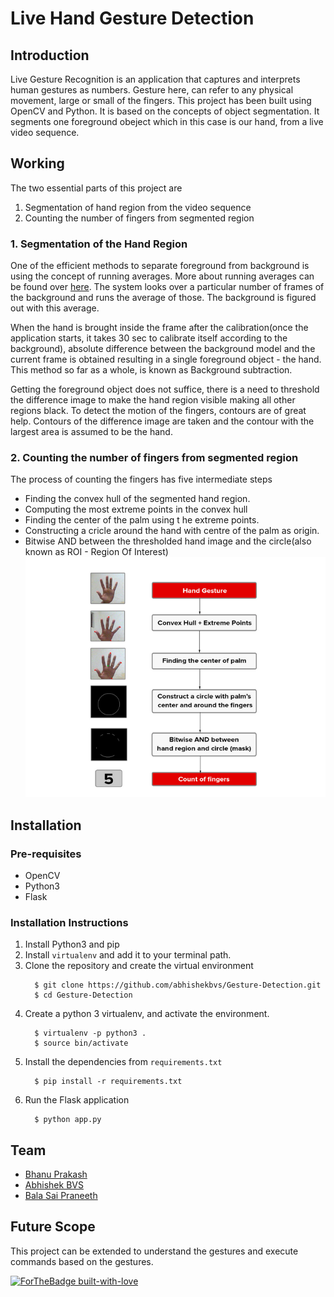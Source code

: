 # Live Hand Gesture Detection  

## Introduction  
Live Gesture Recognition is an application that captures and interprets human gestures as numbers. Gesture here, can refer to any physical movement, large or small of the fingers. This project has been built using OpenCV and Python. It is based on the concepts of object segmentation. It segments one foreground obeject which in this case is our hand, from a live video sequence.

## Working  

The two essential parts of this project are 
1. Segmentation of hand region from the video sequence
2. Counting the number of fingers from segmented region

### 1. Segmentation of the Hand Region  
One of the efficient methods to separate foreground from background is using the concept of running averages. More about running averages can be found over [here](http://opencvpython.blogspot.com/2012/07/background-extraction-using-running.html). The system looks over a particular number of frames of the background and runs the average of those. The background is figured out with this average.  

When the hand is brought inside the frame after the calibration(once the application starts, it takes 30 sec to calibrate itself according to the background), absolute difference between the background model and the current frame is obtained resulting in a single foreground object - the hand. This method so far as a whole, is known as Background subtraction.

Getting the foreground object does not suffice, there is a need to threshold the difference image to make the hand region visible making all other regions black. To detect the motion of the fingers, contours are of great help. Contours of the difference image are taken and the contour with the largest area is assumed to be the hand.   

### 2. Counting the number of fingers from segmented region
The process of counting the fingers has five intermediate steps
  + Finding the convex hull of the segmented hand region.
  + Computing the most extreme points in the convex hull
  + Finding the center of the palm using t he extreme points.
  + Constructing a cricle around the hand with centre of the palm as origin.
  + Bitwise AND between the thresholded hand image and the circle(also known as ROI - Region Of Interest) 
  ![Steps](https://github.com/abhishekbvs/Gesture-Detection/blob/master/static/image1.png)

## Installation

### Pre-requisites
  + OpenCV
  + Python3
  + Flask

### Installation Instructions
1. Install Python3 and pip
2. Install `virtualenv` and add it to your terminal path.
3. Clone the repository and create the virtual environment
    ```
      $ git clone https://github.com/abhishekbvs/Gesture-Detection.git
      $ cd Gesture-Detection
    ```
4. Create a python 3 virtualenv, and activate the environment.
    ```
      $ virtualenv -p python3 .
      $ source bin/activate
    ```
5. Install the dependencies from `requirements.txt`
    ```
      $ pip install -r requirements.txt
    ```
6. Run the Flask application
    ```
      $ python app.py
    ```

## Team

  + [Bhanu Prakash](https://github.com/BhanuPrakashNani/)
  + [Abhishek BVS](https://github.com/abhishekbvs/)
  + [Bala Sai Praneeth](https://github.com/PraneethVankayala)

## Future Scope  
This project can be extended to understand the gestures and execute commands based on the gestures.

[![ForTheBadge built-with-love](http://ForTheBadge.com/images/badges/built-with-love.svg)](https://github.com/abhishekbvs/Gesture-Detection) 
